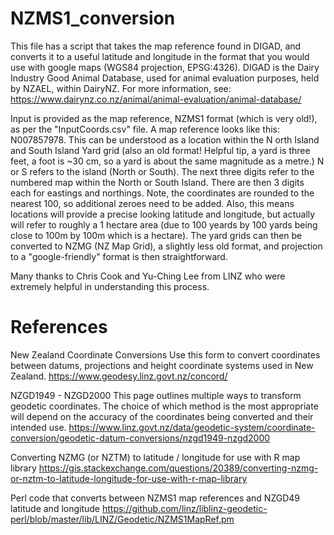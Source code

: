 # NZMS1_conversion

This file has a script that takes the map reference found in DIGAD, and converts it to a useful latitude and longitude in the format that you would use with google maps (WGS84 projection, EPSG:4326).
DIGAD is the Dairy Industry Good Animal Database, used for animal evaluation purposes, held by NZAEL, within DairyNZ. For more information, see: https://www.dairynz.co.nz/animal/animal-evaluation/animal-database/

Input is provided as the map reference, NZMS1 format (which is very old!), as per the "InputCoords.csv" file. A map reference looks like this: N007857978. This can be understood as a location within the N orth Island and South Island Yard grid (also an old format! Helpful tip, a yard is three feet, a foot is ~30 cm, so a yard is about the same magnitude as a metre.)
N or S refers to the island (North or South). The next three digits refer to the numbered map within the North or South Island. There are then 3 digits each for eastings and northings. Note, the coordinates are rounded to the nearest 100, so additional zeroes need to be added. Also, this means locations will provide a precise looking latitude and longitude, but actually will refer to roughly a 1 hectare area (due to 100 yeards by 100 yards being close to 100m by 100m which is a hectare). 
The yard grids can then be converted to NZMG (NZ Map Grid), a slightly less old format, and projection to a "google-friendly" format is then straightforward. 

Many thanks to Chris Cook and Yu-Ching Lee from LINZ who were extremely helpful in understanding this process.

# References

New Zealand Coordinate Conversions 
Use this form to convert coordinates between datums, projections and height coordinate systems used in New Zealand. 
https://www.geodesy.linz.govt.nz/concord/

NZGD1949 - NZGD2000
This page outlines multiple ways to transform geodetic coordinates. The choice of which method is the most appropriate will depend on the accuracy of the coordinates being converted and their intended use. 
https://www.linz.govt.nz/data/geodetic-system/coordinate-conversion/geodetic-datum-conversions/nzgd1949-nzgd2000

Converting NZMG (or NZTM) to latitude / longitude for use with R map library 
https://gis.stackexchange.com/questions/20389/converting-nzmg-or-nztm-to-latitude-longitude-for-use-with-r-map-library

Perl code that converts between NZMS1 map references and NZGD49 latitude and longitude 
https://github.com/linz/liblinz-geodetic-perl/blob/master/lib/LINZ/Geodetic/NZMS1MapRef.pm
